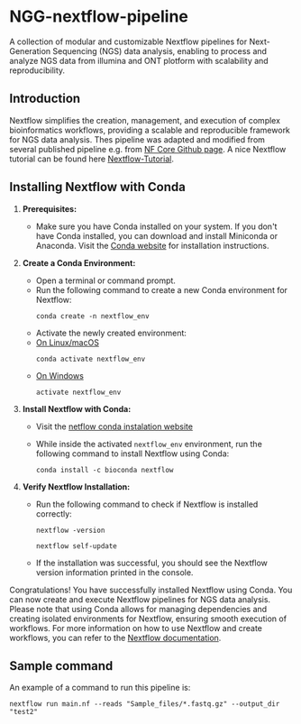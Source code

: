 # NGG-nextflow-pipeline
A collection of modular and customizable Nextflow pipelines for Next-Generation Sequencing (NGS) data analysis, enabling to process and analyze NGS data from illumina and ONT plotform with scalability and reproducibility.

## Introduction

Nextflow simplifies the creation, management, and execution of complex bioinformatics workflows, providing a scalable and reproducible framework for NGS data analysis. Thes pipeline was adapted and modified from several published pipeline e.g. from [NF Core Github page](https://github.com/nf-core/modules/blob/master/modules/nf-core/). A nice Nextflow tutorial can be found here [Nextflow-Tutorial](https://training.seqera.io/).

 ## Installing Nextflow with Conda

1. **Prerequisites:**
   - Make sure you have Conda installed on your system. If you don't have Conda installed, you can download and install Miniconda or Anaconda. Visit the [Conda website](https://docs.conda.io/en/latest/miniconda.html) for installation instructions.

2. **Create a Conda Environment:**
   - Open a terminal or command prompt.
   - Run the following command to create a new Conda environment for Nextflow:
     ```
     conda create -n nextflow_env
     ```
   - Activate the newly created environment:
   - [On Linux/macOS](https://conda.io/projects/conda/en/latest/user-guide/tasks/manage-environments.html)
       ```
       conda activate nextflow_env
       ```
    - [On Windows](https://www.nextflow.io/blog/2021/setup-nextflow-on-windows.html)
       ```
       activate nextflow_env
       ```

3. **Install Nextflow with Conda:**
   - Visit the [netflow conda instalation website](https://anaconda.org/intake/intake-netflow)
   
   - While inside the activated `nextflow_env` environment, run the following command to install Nextflow using Conda:
     ```
     conda install -c bioconda nextflow
     
     ```

4. **Verify Nextflow Installation:**
   - Run the following command to check if Nextflow is installed correctly:
     ```
     nextflow -version
     
     nextflow self-update
     ```
   - If the installation was successful, you should see the Nextflow version information printed in the console.

Congratulations! You have successfully installed Nextflow using Conda. You can now create and execute Nextflow pipelines for NGS data analysis. Please note that using Conda allows for managing dependencies and creating isolated environments for Nextflow, ensuring smooth execution of workflows.
For more information on how to use Nextflow and create workflows, you can refer to the [Nextflow documentation](https://www.nextflow.io/docs.html).

 
## Sample command
An example of a command to run this pipeline is:

```
nextflow run main.nf --reads "Sample_files/*.fastq.gz" --output_dir "test2"
```




